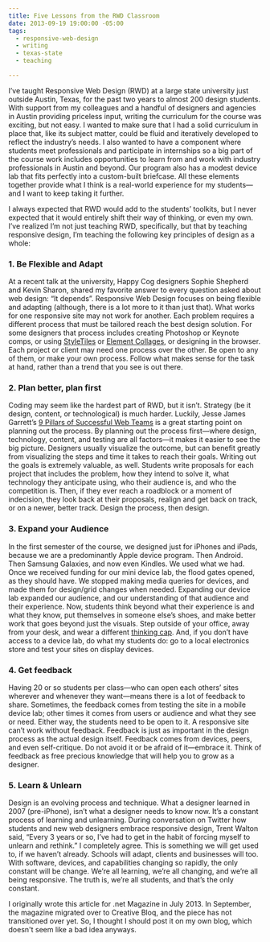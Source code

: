```yaml
---
title: Five Lessons from the RWD Classroom
date: 2013-09-19 19:00:00 -05:00
tags:
  - responsive-web-design
  - writing
  - texas-state
  - teaching

---
```


I’ve taught Responsive Web Design (RWD) at a large state university just outside Austin, Texas, for the past two years to almost 200 design students. With support from my colleagues and a handful of designers and agencies in Austin providing priceless input, writing the curriculum for the course was exciting, but not easy. I wanted to make sure that I had a solid curriculum in place that, like its subject matter, could be fluid and iteratively developed to reflect the industry’s needs. I also wanted to have a component where students meet professionals and participate in internships so a big part of the course work includes opportunities to learn from and work with industry professionals in Austin and beyond. Our program also has a modest device lab that fits perfectly into a custom-built briefcase. All these elements together provide what I think is a real-world experience for my students—and I want to keep taking it further.

<p>I always expected that RWD would add to the students’ toolkits, but I never expected that it would entirely shift their way of thinking, or even my own. I’ve realized I’m not just teaching RWD, specifically, but that by teaching responsive design, I’m teaching the following key principles of design as a whole:</p>
<h3>1. Be Flexible and Adapt</h3>
<p>At a recent talk at the university, Happy Cog designers Sophie Shepherd and Kevin Sharon, shared my favorite answer to every question asked about web design: “It depends”. Responsive Web Design focuses on being flexible and adapting (although, there is a lot more to it than just that). What works for one responsive site may not work for another. Each problem requires a different process that must be tailored reach the best design solution. For some designers that process includes creating Photoshop or Keynote comps, or using <a href="https://www.styletil.es">StyleTiles</a> or <a href="https://danielmall.com/articles/rif-element-collages/">Element Collages</a>, or designing in the browser. Each project or client may need one process over the other. Be open to any of them, or make your own process. Follow what makes sense for the task at hand, rather than a trend that you see is out there.</p>
<h3>2. Plan better, plan first</h3>
<p>Coding may seem like the hardest part of RWD, but it isn’t. Strategy (be it design, content, or technological) is much harder. Luckily, Jesse James Garrett’s <a href="https://www.adaptivepath.com/ideas/nine-pillars-of-successful-web-teams">9 Pillars of Successful Web Teams</a> is a great starting point on planning out the process. By planning out the process first—where design, technology, content, and testing are all factors—it makes it easier to see the big picture. Designers usually visualize the outcome, but can benefit greatly from visualizing the steps and time it takes to reach their goals. Writing out the goals is extremely valuable, as well. Students write proposals for each project that includes the problem, how they intend to solve it, what technology they anticipate using, who their audience is, and who the competition is. Then, if they ever reach a roadblock or a moment of indecision, they look back at their proposals, realign and get back on track, or on a newer, better track. Design the process, then design.</p>
<h3>3. Expand your Audience</h3>
<p>In the first semester of the course, we designed just for iPhones and iPads, because we are a predominantly Apple device program. Then Android. Then Samsung Galaxies, and now even Kindles. We used what we had. Once we received funding for our mini device lab, the flood gates opened, as they should have. We stopped making media queries for devices, and made them for design/grid changes when needed. Expanding our device lab expanded our audience, and our understanding of that audience and their experience. Now, students think beyond what their experience is and what they know, put themselves in someone else’s shoes, and make better work that goes beyond just the visuals. Step outside of your office, away from your desk, and wear a different <a href="https://www.debonogroup.com/six_thinking_hats.php">thinking cap</a>. And, if you don’t have access to a device lab, do what my students do: go to a local electronics store and test your sites on display devices.</p>
<h3>4. Get feedback</h3>
<p>Having 20 or so students per class—who can open each others’ sites  wherever and whenever they want—means there is a lot of feedback to share. Sometimes, the feedback comes from testing the site in a mobile device lab; other times it comes from users or audience and what they see or need. Either way, the students need to be open to it. A responsive site can’t work without feedback. Feedback is just as important in the design process as the actual design itself. Feedback comes from devices, peers, and even self-critique. Do not avoid it or be afraid of it—embrace it. Think of feedback as free precious knowledge that will help you to grow as a designer.</p>
<h3>5. Learn &amp; Unlearn</h3>
<p>Design is an evolving process and technique. What a designer learned in 2007 (pre-iPhone), isn’t what a designer needs to know now. It’s a constant process of learning and unlearning. During conversation on Twitter how students and new web designers embrace responsive design, Trent Walton said, “Every 3 years or so, I’ve had to get in the habit of forcing myself to unlearn and rethink.” I completely agree. This is something we will get used to, if we haven’t already. Schools will adapt, clients and businesses will too. With software, devices, and capabilities changing so rapidly, the only constant will be change. We’re all learning, we’re all changing, and we’re all being responsive. The truth is, we’re all students, and that’s the only constant.</p>
<p>
	<span class="caption">I originally wrote this article for .net Magazine in July 2013. In September, the magazine migrated over to Creative Bloq, and the piece has not transitioned over yet. So, I thought I should post it on my own blog, which doesn't seem like a bad idea anyways.</span></p>
